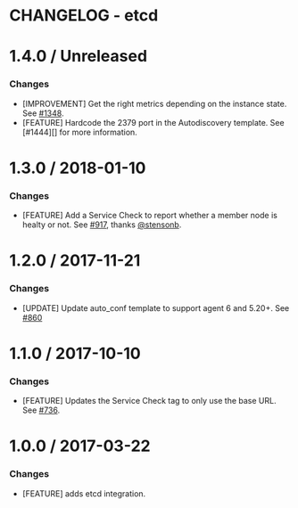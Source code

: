 # CHANGELOG - etcd

1.4.0 / Unreleased
==================
### Changes

* [IMPROVEMENT] Get the right metrics depending on the instance state. See [#1348][].
* [FEATURE] Hardcode the 2379 port in the Autodiscovery template. See [#1444][] for more information.

1.3.0 / 2018-01-10
==================
### Changes

* [FEATURE] Add a Service Check to report whether a member node is healty or not. See [#917][], thanks [@stensonb][].

1.2.0 / 2017-11-21
==================
### Changes

* [UPDATE] Update auto_conf template to support agent 6 and 5.20+. See [#860][]

1.1.0 / 2017-10-10
==================

### Changes

* [FEATURE] Updates the Service Check tag to only use the base URL. See [#736][].

1.0.0 / 2017-03-22
==================

### Changes

* [FEATURE] adds etcd integration.

<!--- The following link definition list is generated by PimpMyChangelog --->
[#736]: https://github.com/DataDog/integrations-core/issues/736
[#860]: https://github.com/DataDog/integrations-core/issues/860
[#917]: https://github.com/DataDog/integrations-core/issues/917
[#1348]: https://github.com/DataDog/integrations-core/issues/1348
[@stensonb]: https://github.com/stensonb
